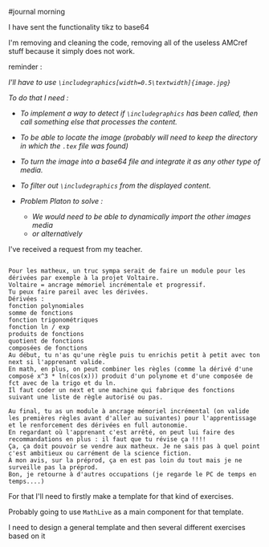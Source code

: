 #journal 
morning

I have sent the functionality tikz to base64 

I'm removing and cleaning the code, removing all of the useless AMCref stuff because it simply does not work. 


reminder : 


*I'll have to use `\includegraphics[width=0.5\textwidth]{image.jpg}`*

*To do that I need :* 
- *To implement a way to detect if `\includegraphics` has been called, then call something else that processes the content.*
- *To be able to locate the image (probably will need to keep the directory in which the `.tex` file was found)*
- *To turn the image into a base64 file and integrate it as any other type of media.* 
- *To filter out `\includegraphics` from the displayed content.* 

- *Problem Platon to solve :* 
	- *We would need to be able to dynamically import the other images media*
	- *or alternatively* 


I've received a request from my teacher. 

```

Pour les matheux, un truc sympa serait de faire un module pour les dérivées par exemple à la projet Voltaire.  
Voltaire = ancrage mémoriel incrémentale et progressif.  
Tu peux faire pareil avec les dérivées.  
Dérivées :  
fonction polynomiales  
somme de fonctions  
fonction trigonométriques  
fonction ln / exp  
produits de fonctions  
quotient de fonctions  
composées de fonctions  
Au début, tu n'as qu'une règle puis tu enrichis petit à petit avec ton next si l'apprenant valide.  
En math, en plus, on peut combiner les règles (comme la dérivé d'une composé x^3 * ln(cos(x))) produit d'un polynome et d'une composée de fct avec de la trigo et du ln.  
Il faut coder un next et une machine qui fabrique des fonctions suivant une liste de règle autorisé ou pas.  
  
Au final, tu as un module à ancrage mémoriel incrémental (on valide les premières règles avant d'aller au suivantes) pour l'apprentissage et le renforcement des dérivées en full autonomie.  
En regardant où l'apprenant c'est arrêté, on peut lui faire des recommandations en plus : il faut que tu révise ça !!!!  
Ça, ça doit pouvoir se vendre aux matheux. Je ne sais pas à quel point c'est ambitieux ou carrément de la science fiction.  
À mon avis, sur la préprod, ça en est pas loin du tout mais je ne surveille pas la préprod.  
Bon, je retourne à d'autres occupations (je regarde le PC de temps en temps....)
```

For that I'll need to firstly make a template for that kind of exercises.

Probably going to use `MathLive` as a main component for that template. 

I need to design a general template and then several different exercises based on it 